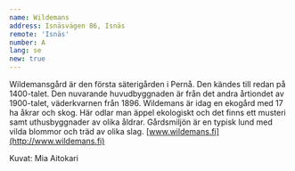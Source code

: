 ```yaml
---
name: Wildemans
address: Isnäsvägen 86, Isnäs
remote: 'Isnäs'
number: A
lang: se
new: true
---
```

Wildemansgård är den första säterigården i Pernå. Den kändes till redan på 1400-talet. Den nuvarande huvudbyggnaden är från det andra årtiondet av 1900-talet, väderkvarnen från 1896. Wildemans är idag en ekogård med 17 ha åkrar och skog. Här odlar man äppel ekologiskt och det finns ett musteri samt uthusbyggnader av olika åldrar. Gårdsmiljön är en typisk lund med vilda blommor och träd av olika slag. [www.wildemans.fi](http://www.wildemans.fi)

Kuvat: Mia Aitokari
